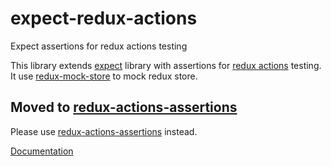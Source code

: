 # expect-redux-actions

Expect assertions for redux actions testing

This library extends [expect](https://github.com/mjackson/expect) library with assertions for [redux actions](http://redux.js.org/docs/advanced/AsyncActions.html) testing. It use [redux-mock-store](https://github.com/arnaudbenard/redux-mock-store) to mock redux store.

## Moved to [redux-actions-assertions](https://www.npmjs.com/package/redux-actions-assertions)
Please use [redux-actions-assertions](https://www.npmjs.com/package/redux-actions-assertions) instead.

[Documentation](http://dmitry-zaets.github.io/redux-actions-assertions/)